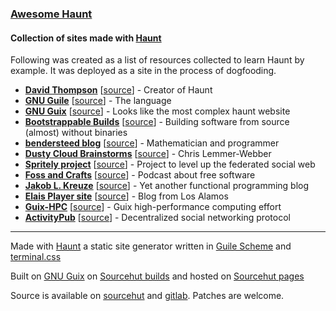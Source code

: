### [Awesome Haunt](https://awesome.haunt.page/)
#### Collection of sites made with [Haunt](https://dthompson.us/projects/haunt.html)

Following was created as a list of resources collected to learn Haunt by example. 
It was deployed as a site in the process of dogfooding.

* **[David Thompson](https://dthompson.us/)**
\[[source](https://git.dthompson.us/blog.git/)\] - Creator of Haunt
* **[GNU Guile](https://www.gnu.org/software/guile/)** 
\[[source](http://git.savannah.gnu.org/cgit/guile/guile-web.git)\] - The language
* **[GNU Guix](https://guix.gnu.org/)**
\[[source](https://git.savannah.gnu.org/cgit/guix/guix-artwork.git/tree/website)\] - Looks like the most complex haunt website
* **[Bootstrappable Builds](https://www.bootstrappable.org/)**
\[[source](https://git.savannah.gnu.org/cgit/guix/bootstrappable.git/)\] - Building software from source (almost) without binaries
* **[bendersteed blog](https://bendersteed.tech/)**
\[[source](https://gitlab.com/bendersteed/bendersteed-tech)\] - Mathematician and programmer
* **[Dusty Cloud Brainstorms](https://dustycloud.org/)**
\[[source](https://notabug.org/cwebber/dustycloud)\] - Chris Lemmer-Webber
* **[Spritely project](https://spritelyproject.org/)**
\[[source](https://gitlab.com/spritely/spritelyproject.org)\] - Project to level up the federated social web
* **[Foss and Crafts](https://fossandcrafts.org/)**
\[[source](https://gitlab.com/fossandcrafts/fossandcrafts-website)\] - Podcast about free software
* **[Jakob L. Kreuze](https://jakob.space/)**
\[[source](https://git.sr.ht/~jakob/blog)\] - Yet another functional programming blog
* **[Elais Player site](https://elais.codes/)**
\[[source](https://git.sr.ht/~elais/elais.codes)\] - Blog from Los Alamos
* **[Guix-HPC](https://hpc.guix.info/)**
\[[source](https://gitlab.inria.fr/guix-hpc/website)\] - Guix high-performance computing effort
* **[ActivityPub](https://activitypub.rocks/)**
\[[source](https://gitlab.com/dustyweb/activitypub.rocks)\] - Decentralized social networking protocol 

---

Made with [Haunt](https://dthompson.us/projects/haunt.html) a static site generator written in
[Guile Scheme](https://www.gnu.org/software/guile/) and [terminal.css](https://terminalcss.xyz/)

Built on [GNU Guix](https://sr.ht/~dhruvin/builds.sr.ht-guix/)
on [Sourcehut builds](https://man.sr.ht/builds.sr.ht/)
and hosted on [Sourcehut pages](https://srht.site/)

Source is available on [sourcehut](https://git.sr.ht/~filiplajszczak/awesome-haunt-page) and
[gitlab](https://gitlab.com/filiplajszczak/awesome-haunt-page). Patches are welcome.
